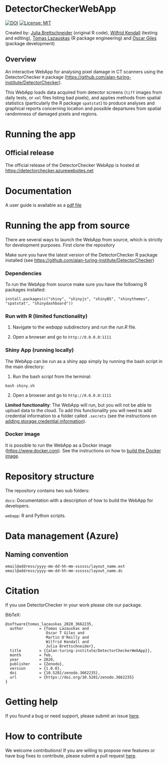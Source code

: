 # DetectorCheckerWebApp

[![DOI](https://zenodo.org/badge/147701683.svg)](https://zenodo.org/badge/latestdoi/147701683)
[![License: MIT](https://img.shields.io/badge/License-MIT-yellow.svg)](https://opensource.org/licenses/MIT)

Created by: [Julia Brettschneider](https://github.com/ejulia17) (original R code), [Wilfrid Kendall](https://github.com/WilfridSKendall) (testing and editing),
[Tomas Lazauskas](https://github.com/tomaslaz) (R package engineering) and [Oscar Giles](https://github.com/OscartGiles) (package development)

## Overview

An interactive WebApp for analysing pixel damage in CT scanners using the DetectorChecker `R` package (https://github.com/alan-turing-institute/DetectorChecker).

This WebApp loads data acquired from detector screens (`tiff` images from daily tests, or `xml` files listing bad pixels), and applies methods from spatial statistics (particularly the R package `spatstat`) to produce analyses and graphical reports concerning location and possible departures from spatial randomness of damaged pixels and regions.

# Running the app

## Official release

The official release of the DetectorChecker WebApp is hosted at https://detectorchecker.azurewebsites.net

<!-- ## Development Release

A development version of the WebApp is hosted at https://detectorcheckerdev.azurewebsites.net

This is strictly for development purposes and should not be used by end users. -->

# Documentation
A user guide is available as a [pdf file](docs/files/WebApp_user_docs/detectorCheckerManual-WSK_JAB2.pdf)


# Running the app from source

There are several ways to launch the WebApp from source, which is strictly for development purposes. First clone the repository

Make sure you have the latest version of the DetectorChecker R package installed (see https://github.com/alan-turing-institute/DetectorChecker)

### Dependencies

To run the WebApp from source make sure you have the following R packages installed:

```
install.packages(c("shiny", "shinyjs", "shinyBS", "shinythemes", "spatstat", "shinydashboard"))
```

### Run with R (limited functionality)

1. Navigate to the *webapp* subdirectory and run the *run.R* file.

2. Open a browser and go to `http://0.0.0.0:1111`

### Shiny App (running locally)

The WebApp can be run as a shiny app simply by running the bash script in the main directory:

1. Run the bash script from the terminal:

 ```bash shiny.sh```

2. Open a browser and go to `http://0.0.0.0:1111`

**Limited functionality**: The WebApp will run, but you will not be able to upload data to the cloud. To add this functionality you will need to add credential information to a folder called `.secrets` (see the instructions on [adding storage credential information](/docs/files/Developer_Docs/build_webapp_container.md)).


### Docker image

It is possible to run the WebApp as a Docker image (https://www.docker.com). See the instructions on how to [build the Docker image](/docs/files/Developer_Docs/build_webapp_container.md).


# Repository structure

The repository contains two sub folders:

`docs`: Documentation with a description of how to build the WebApp for developers.

`webapp`: R and Python scripts.

# Data management (Azure)

## Naming convention

```
email@address/yyyy-mm-dd-hh-mm-ssssss/layout_name.ext
email@address/yyyy-mm-dd-hh-mm-ssssss/layout_name.dc
```

# Citation
If you use DetectorChecker in your work please cite our package.

BibTeX:

```
@software{tomas_lazauskas_2020_3662235,
  author       = {Tomas Lazauskas and
                  Oscar T Giles and
                  Martin O'Reilly and
                  Wilfrid Kendall and
                  Julia Brettschneider},
  title        = {{alan-turing-institute/DetectorCheckerWebApp}},
  month        = feb,
  year         = 2020,
  publisher    = {Zenodo},
  version      = {1.0.0},
  doi          = {10.5281/zenodo.3662235},
  url          = {https://doi.org/10.5281/zenodo.3662235}
}
```

# Getting help

If you found a bug or need support, please submit an issue [here](https://github.com/alan-turing-institute/DetectorCheckerWebApp/issues/new).

# How to contribute

We welcome contributions! If you are willing to propose new features or have bug fixes to contribute, please submit a pull request [here](https://github.com/alan-turing-institute/DetectorCheckerWebApp/pulls).
